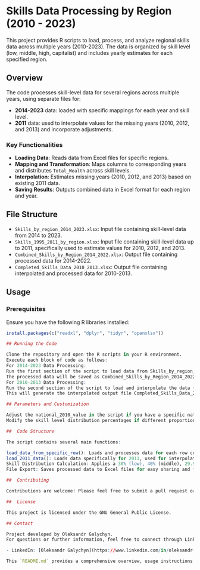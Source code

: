 # Skills Data Processing by Region (2010 - 2023)

This project provides R scripts to load, process, and analyze regional skills data across multiple years (2010-2023). The data is organized by skill level (low, middle, high, capitalist) and includes yearly estimates for each specified region.

## Overview

The code processes skill-level data for several regions across multiple years, using separate files for:
- **2014-2023** data: loaded with specific mappings for each year and skill level.
- **2011** data: used to interpolate values for the missing years (2010, 2012, and 2013) and incorporate adjustments.

### Key Functionalities

- **Loading Data**: Reads data from Excel files for specific regions.
- **Mapping and Transformation**: Maps columns to corresponding years and distributes `Total_Wealth` across skill levels.
- **Interpolation**: Estimates missing years (2010, 2012, and 2013) based on existing 2011 data.
- **Saving Results**: Outputs combined data in Excel format for each region and year.

## File Structure

- `Skills_by_region_2014_2023.xlsx`: Input file containing skill-level data from 2014 to 2023.
- `Skills_1995_2011_by_region.xlsx`: Input file containing skill-level data up to 2011, specifically used to estimate values for 2010, 2012, and 2013.
- `Combined_Skills_by_Region_2014_2022.xlsx`: Output file containing processed data for 2014-2022.
- `Completed_Skills_Data_2010_2013.xlsx`: Output file containing interpolated and processed data for 2010-2013.

## Usage

### Prerequisites

Ensure you have the following R libraries installed:

```r
install.packages(c("readxl", "dplyr", "tidyr", "openxlsx"))

## Running the Code

Clone the repository and open the R scripts in your R environment.
Execute each block of code as follows:
For 2014-2023 Data Processing:
Run the first section of the script to load data from Skills_by_region_2014_2023.xlsx.
The processed data will be saved as Combined_Skills_by_Region_2014_2022.xlsx.
For 2010-2013 Data Processing:
Run the second section of the script to load and interpolate the data from Skills_1995_2011_by_region.xlsx.
This will generate the interpolated output file Completed_Skills_Data_2010_2013.xlsx.

## Parameters and Customization

Adjust the national_2010_value in the script if you have a specific national proxy value for 2010.
Modify the skill level distribution percentages if different proportions are needed.

##  Code Structure

The script contains several main functions:

load_data_from_specific_row(): Loads and processes data for each row corresponding to a specific region and year range.
load_2011_data(): Loads data specifically for 2011, used for interpolation.
Skill Distribution Calculation: Applies a 30% (low), 40% (middle), 29.9% (high), and 0.1% (capitalist) distribution to Total_Wealth.
File Export: Saves processed data to Excel files for easy sharing and further analysis.

##  Contributing

Contributions are welcome! Please feel free to submit a pull request or open an issue with any suggestions or improvements.

##  License

This project is licensed under the GNU General Public License.

## Contact

Project developed by Oleksandr Galychyn.  
For questions or further information, feel free to connect through LinkedIn

- LinkedIn: [Oleksandr Galychyn](https://www.linkedin.com/in/oleksandr-galychyn-05187483/)

This `README.md` provides a comprehensive overview, usage instructions, code structure, and sample output to help others understand and run your project easily.


